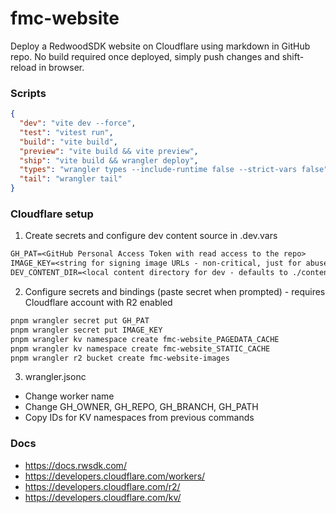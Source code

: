 # fmc-website
Deploy a RedwoodSDK website on Cloudflare using markdown in GitHub repo.
No build required once deployed, simply push changes and shift-reload in browser.

### Scripts
```json
{
  "dev": "vite dev --force",
  "test": "vitest run",
  "build": "vite build",
  "preview": "vite build && vite preview",
  "ship": "vite build && wrangler deploy",
  "types": "wrangler types --include-runtime false --strict-vars false",
  "tail": "wrangler tail"
}
```

### Cloudflare setup

1. Create secrets and configure dev content source in .dev.vars
  ```txt
GH_PAT=<GitHub Personal Access Token with read access to the repo>
IMAGE_KEY=<string for signing image URLs - non-critical, just for abuse protection>
DEV_CONTENT_DIR=<local content directory for dev - defaults to ./content>
  ```

2. Configure secrets and bindings (paste secret when prompted) - requires Cloudflare account with R2 enabled
  ```sh
pnpm wrangler secret put GH_PAT
pnpm wrangler secret put IMAGE_KEY
pnpm wrangler kv namespace create fmc-website_PAGEDATA_CACHE
pnpm wrangler kv namespace create fmc-website_STATIC_CACHE
pnpm wrangler r2 bucket create fmc-website-images
  ```

3. wrangler.jsonc
  - Change worker name
  - Change GH_OWNER, GH_REPO, GH_BRANCH, GH_PATH
  - Copy IDs for KV namespaces from previous commands

### Docs
- https://docs.rwsdk.com/
- https://developers.cloudflare.com/workers/
- https://developers.cloudflare.com/r2/
- https://developers.cloudflare.com/kv/